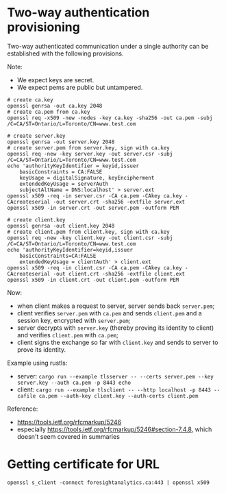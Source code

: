 # Two-way authentication provisioning

Two-way authenticated communication under a single authority can be established with the following provisions.

Note:
- We expect keys are secret.
- We expect pems are public but untampered.

```
# create ca.key
openssl genrsa -out ca.key 2048
# create ca.pem from ca.key
openssl req -x509 -new -nodes -key ca.key -sha256 -out ca.pem -subj /C=CA/ST=Ontario/L=Toronto/CN=www.test.com

# create server.key
openssl genrsa -out server.key 2048
# create server.pem from server.key, sign with ca.key
openssl req -new -key server.key -out server.csr -subj /C=CA/ST=Ontario/L=Toronto/CN=www.test.com
echo 'authorityKeyIdentifier = keyid,issuer
	basicConstraints = CA:FALSE
	keyUsage = digitalSignature, keyEncipherment
	extendedKeyUsage = serverAuth
	subjectAltName = DNS:localhost' > server.ext
openssl x509 -req -in server.csr -CA ca.pem -CAkey ca.key -CAcreateserial -out server.crt -sha256 -extfile server.ext
openssl x509 -in server.crt -out server.pem -outform PEM

# create client.key
openssl genrsa -out client.key 2048
# create client.pem from client.key, sign with ca.key
openssl req -new -key client.key -out client.csr -subj /C=CA/ST=Ontario/L=Toronto/CN=www.test.com
echo 'authorityKeyIdentifier=keyid,issuer
	basicConstraints=CA:FALSE
	extendedKeyUsage = clientAuth' > client.ext
openssl x509 -req -in client.csr -CA ca.pem -CAkey ca.key -CAcreateserial -out client.crt -sha256 -extfile client.ext
openssl x509 -in client.crt -out client.pem -outform PEM
```

Now:
- when client makes a request to server, server sends back `server.pem`;
- client verifies `server.pem` with `ca.pem` and sends `client.pem` and a session key, encrypted with `server.pem`;
- server decrypts with `server.key` (thereby proving its identity to client) and verifies `client.pem` with `ca.pem`;
- client signs the exchange so far with `client.key` and sends to server to prove its identity.

Example using rustls:
- server: `cargo run --example tlsserver -- --certs server.pem --key server.key --auth ca.pem -p 8443 echo`
- client: `cargo run --example tlsclient -- --http localhost -p 8443 --cafile ca.pem --auth-key client.key --auth-certs client.pem`

Reference:
- https://tools.ietf.org/rfcmarkup/5246
- especially https://tools.ietf.org/rfcmarkup/5246#section-7.4.8, which doesn't seem covered in summaries

# Getting certificate for URL
`openssl s_client -connect foresightanalytics.ca:443 | openssl x509`
